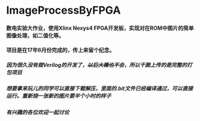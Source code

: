 # ImageProcessByFPGA

#### 数电实验大作业，使用Xlinx Nexys4 FPGA开发板，实现对在ROM中图片的简单图像处理，如二值化等。
#### 项目是在17年6月份完成的，传上来留个纪念。

##### 因为很久没有做Verilog的开发了，~~以后大概也不会~~，所以干脆上传的是完整的打包项目
##### 想要拿来玩儿的同学可以直接下载解压，里面的.bit文件已经编译通过，可以直接运行。重新烧一张新的图片要半个小时的样子
##### 有兴趣的各位欢迎一起讨论
